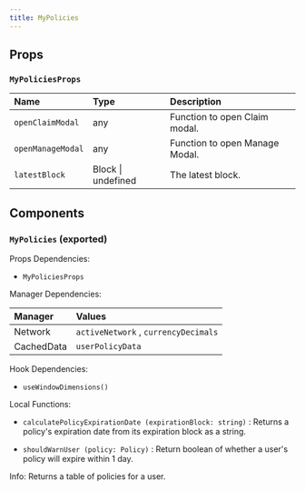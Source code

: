 ```yaml
---
title: MyPolicies
---
```


## Props

### `MyPoliciesProps`

| Name | Type | Description                                                          |
| :--- | :--- | :------------------------------------------------------------------- |
| `openClaimModal` | any | Function to open Claim modal.
| `openManageModal` | any | Function to open Manage Modal.
| `latestBlock` | Block \| undefined | The latest block.

## Components

### `MyPolicies` (exported)

Props Dependencies:

- `MyPoliciesProps`

Manager Dependencies:

| Manager | Values                                                          |
| :--- | :------------------------------------------------------------------- |
| Network | `activeNetwork` , `currencyDecimals`
| CachedData | `userPolicyData`

Hook Dependencies:

- `useWindowDimensions()`

Local Functions:
- `calculatePolicyExpirationDate (expirationBlock: string)` : Returns a policy's expiration date from its expiration block as a string.

- `shouldWarnUser (policy: Policy)` : Return boolean of whether a user's policy will expire within 1 day.

Info: Returns a table of policies for a user.